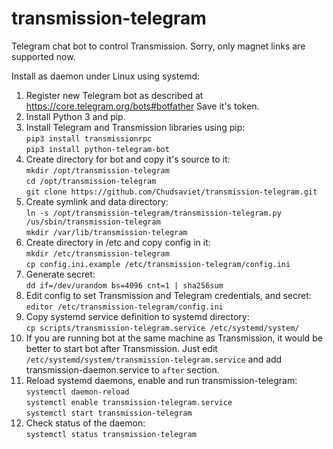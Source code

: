 # transmission-telegram
Telegram chat bot to control Transmission.
Sorry, only magnet links are supported now.

Install as daemon under Linux using systemd:

1. Register new Telegram bot as described at https://core.telegram.org/bots#botfather
   Save it's token.
2. Install Python 3 and pip.
3. Install Telegram and Transmission libraries using pip:  
    `pip3 install transmissionrpc`  
    `pip3 install python-telegram-bot`
4. Create directory for bot and copy it's source to it:  
    `mkdir /opt/transmission-telegram`  
    `cd /opt/transmission-telegram`  
    `git clone https://github.com/Chudsaviet/transmission-telegram.git`
5. Create symlink and data directory:  
    `ln -s /opt/transmission-telegram/transmission-telegram.py /us/sbin/transmission-telegram`  
    `mkdir /var/lib/transmission-telegram`
6. Create directory in /etc and copy config in it:  
    `mkdir /etc/transmission-telegram`  
    `cp config.ini.example /etc/transmission-telegram/config.ini`  
7. Generate secret:  
    `dd if=/dev/urandom bs=4096 cnt=1 | sha256sum`
8. Edit config to set Transmission and Telegram credentials, and secret:  
    `editor /etc/transmission-telegram/config.ini`
9. Copy systemd service definition to systemd directory:  
    `cp scripts/transmission-telegram.service /etc/systemd/system/`
10. If you are running bot at the same machine as Transmission, it would be better to start bot after Transmission.
    Just edit `/etc/systemd/system/transmission-telegram.service` and add transmission-daemon.service to `after` section.
11. Reload systemd daemons, enable and run transmission-telegram:  
    `systemctl daemon-reload`  
    `systemctl enable transmission-telegram.service`  
    `systemctl start transmission-telegram`  
12. Check status of the daemon:  
    `systemctl status transmission-telegram`
